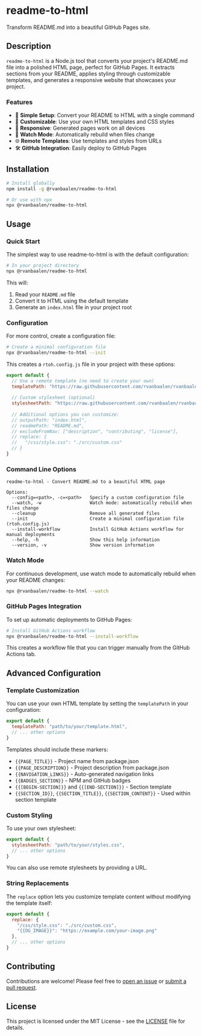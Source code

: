 # readme-to-html

Transform README.md into a beautiful GitHub Pages site.

## Description

`readme-to-html` is a Node.js tool that converts your project's README.md file into a polished HTML page, perfect for GitHub Pages. It extracts sections from your README, applies styling through customizable templates, and generates a responsive website that showcases your project.

### Features

- 🚀 **Simple Setup**: Convert your README to HTML with a single command
- 🎨 **Customizable**: Use your own HTML templates and CSS styles
- 📱 **Responsive**: Generated pages work on all devices
- 🔄 **Watch Mode**: Automatically rebuild when files change
- 🌐 **Remote Templates**: Use templates and styles from URLs
- 🛠️ **GitHub Integration**: Easily deploy to GitHub Pages

## Installation

```bash
# Install globally
npm install -g @rvanbaalen/readme-to-html

# Or use with npx
npx @rvanbaalen/readme-to-html
```

## Usage

### Quick Start

The simplest way to use readme-to-html is with the default configuration:

```bash
# In your project directory
npx @rvanbaalen/readme-to-html
```

This will:
1. Read your `README.md` file
2. Convert it to HTML using the default template
3. Generate an `index.html` file in your project root

### Configuration

For more control, create a configuration file:

```bash
# Create a minimal configuration file
npx @rvanbaalen/readme-to-html --init
```

This creates a `rtoh.config.js` file in your project with these options:

```javascript
export default {
  // Use a remote template (no need to create your own)
  templatePath: "https://raw.githubusercontent.com/rvanbaalen/rvanbaalen.github.io/refs/heads/main/templates/project-template.html",
  
  // Custom stylesheet (optional)
  stylesheetPath: "https://raw.githubusercontent.com/rvanbaalen/rvanbaalen.github.io/refs/heads/main/templates/style.css",
  
  // Additional options you can customize:
  // outputPath: "index.html",
  // readmePath: "README.md",
  // excludeFromNav: ["description", "contributing", "license"],
  // replace: {
  //   "/css/style.css": "./src/custom.css"
  // }
}
```

### Command Line Options

```
readme-to-html - Convert README.md to a beautiful HTML page

Options:
  --config=<path>, -c=<path>   Specify a custom configuration file
  --watch, -w                  Watch mode: automatically rebuild when files change
  --cleanup                    Remove all generated files
  --init                       Create a minimal configuration file (rtoh.config.js)
  --install-workflow           Install GitHub Actions workflow for manual deployments
  --help, -h                   Show this help information
  --version, -v                Show version information
```

### Watch Mode

For continuous development, use watch mode to automatically rebuild when your README changes:

```bash
npx @rvanbaalen/readme-to-html --watch
```

### GitHub Pages Integration

To set up automatic deployments to GitHub Pages:

```bash
# Install GitHub Actions workflow
npx @rvanbaalen/readme-to-html --install-workflow
```

This creates a workflow file that you can trigger manually from the GitHub Actions tab.

## Advanced Configuration

### Template Customization

You can use your own HTML template by setting the `templatePath` in your configuration:

```javascript
export default {
  templatePath: "path/to/your/template.html",
  // ... other options
}
```

Templates should include these markers:
- `{{PAGE_TITLE}}` - Project name from package.json
- `{{PAGE_DESCRIPTION}}` - Project description from package.json
- `{{NAVIGATION_LINKS}}` - Auto-generated navigation links
- `{{BADGES_SECTION}}` - NPM and GitHub badges
- `{{[BEGIN-SECTION]}}` and `{{[END-SECTION]}}` - Section template
- `{{SECTION_ID}}`, `{{SECTION_TITLE}}`, `{{SECTION_CONTENT}}` - Used within section template

### Custom Styling

To use your own stylesheet:

```javascript
export default {
  stylesheetPath: "path/to/your/styles.css",
  // ... other options
}
```

You can also use remote stylesheets by providing a URL.

### String Replacements

The `replace` option lets you customize template content without modifying the template itself:

```javascript
export default {
  replace: {
    "/css/style.css": "./src/custom.css",
    "{{OG_IMAGE}}": "https://example.com/your-image.png"
  },
  // ... other options
}
```

## Contributing

Contributions are welcome! Please feel free to [open an issue](https://github.com/rvanbaalen/readme-to-html/issues) or [submit a pull request](https://github.com/rvanbaalen/readme-to-html/pulls).

## License

This project is licensed under the MIT License - see the [LICENSE](https://github.com/rvanbaalen/readme-to-html/blob/main/LICENSE) file for details.
